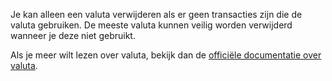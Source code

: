 Je kan alleen een valuta verwijderen als er geen transacties zijn die de valuta gebruiken. De meeste valuta kunnen veilig worden verwijderd wanneer je deze niet gebruikt.

Als je meer wilt lezen over valuta, bekijk dan de [officiële documentatie over valuta](https://firefly-iii.readthedocs.io/en/latest/concepts/currencies.html).